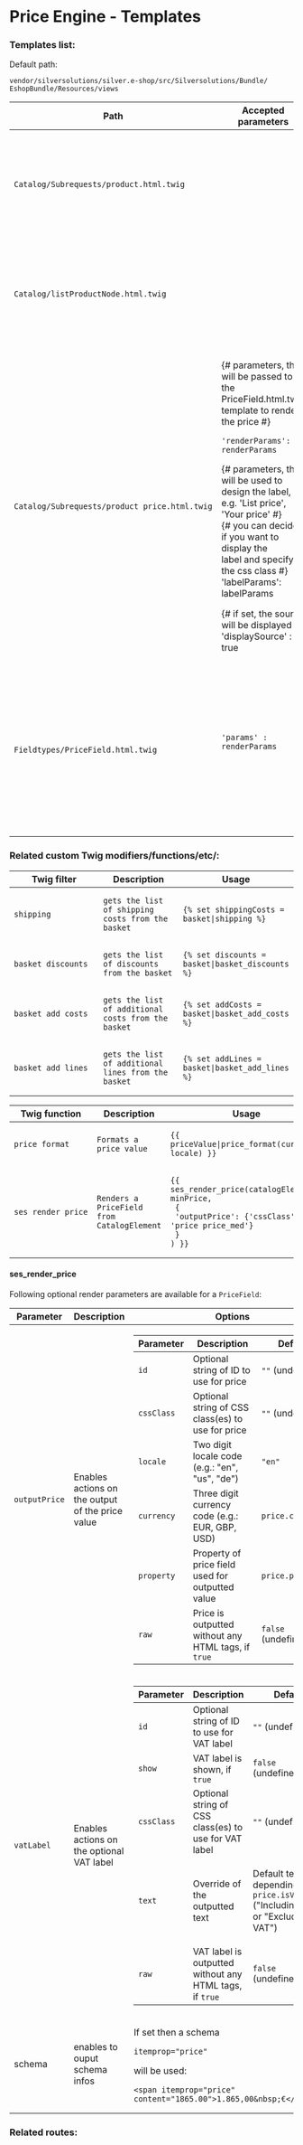 #  Price Engine - Templates 

### Templates list:

Default path:

    vendor/silversolutions/silver.e-shop/src/Silversolutions/Bundle/
    EshopBundle/Resources/views

<table>
<colgroup>
<col style="width: 25%" />
<col style="width: 25%" />
<col style="width: 25%" />
<col style="width: 25%" />
</colgroup>
<thead>
<tr class="header">
<th>Path</th>
<th>Accepted parameters</th>
<th>How to set the parameters</th>
<th>Description</th>
</tr>
</thead>
<tbody>
<tr>
<td><pre><code>Catalog/Subrequests/product.html.twig</code></pre></td>
<td> </td>
<td><pre><code> </code></pre></td>
<td><ul>
<li>used on product detail page</li>
</ul>
<p>defines the parameters for price rendering and includes the <em>product_price.html.twig</em> template</p></td>
</tr>
<tr>
<td><pre><code>Catalog/listProductNode.html.twig</code></pre></td>
<td> </td>
<td><p>Example: VariantProductNode</p>
<p><img src="attachments/23560289/23563826.png" class="confluence-embedded-image" /></p></td>
<td><ul>
<li>used on product list page</li>
</ul>
<p>defines the parameters for price rendering and includes the <em>product_price.html.twig</em> template</p></td>
</tr>
<tr>
<td><pre><code>Catalog/Subrequests/product_price.html.twig</code></pre></td>
<td><p>{# parameters, that will be passed to the<br />
PriceField.html.twig  template to render the price #} </p>
<pre><code>&#39;renderParams&#39;: renderParams</code></pre>
<p>{# parameters, that will be used to design the label,<br />
e.g. 'List price', 'Your price' #} <br />
{# you can decide if you want to display the<br />
label and specify the css class #}<br />
'labelParams': labelParams <br />
</p>
<p>{# if set, the source will be displayed #}<br />
'displaySource' : true</p></td>
<td><pre><code>{% set labelParams = {
 &#39;priceRange&#39; : {
 &#39;cssClass&#39;: &#39;right_align block&#39;,
 &#39;show&#39;: true
 },
 &#39;customerPrice&#39;: {
 &#39;show&#39;: true
 },
 &#39;listPrice&#39;: {
 &#39;show&#39;: true
 }
 }
%}</code></pre></td>
<td><p>common template to render the price, display a label about the price type (e.g. 'list price') and display the price source (e.g. ERP)</p>
<p>includes <em>PriceField.html.twig</em> to render the price</p></td>
</tr>
<tr>
<td><pre><code>Fieldtypes/PriceField.html.twig</code></pre></td>
<td><pre><code>&#39;params&#39; : renderParams</code></pre>
<pre><code> </code></pre></td>
<td><pre><code>{% set renderParams = {
 &#39;outputPrice&#39;: {
 &#39;cssClass&#39;: &#39;price price_med&#39;,
 &#39;property&#39;: priceProperty
 },
 &#39;vatLabel&#39;: {
 &#39;cssClass&#39;: &#39;price&#39;,
 &#39;show&#39;: true,
 &#39;text&#39;: priceLabel
 }
 }
%}</code></pre></td>
<td>renders the given price from catalog element, see <a href="#PriceEngine-Templates-ses_render_price">ses_render_price</a></td>
</tr>
</tbody>
</table>

### Related custom Twig modifiers/functions/etc/:

<table>
<colgroup>
<col style="width: 33%" />
<col style="width: 33%" />
<col style="width: 33%" />
</colgroup>
<thead>
<tr class="header">
<th>Twig filter</th>
<th>Description</th>
<th>Usage</th>
</tr>
</thead>
<tbody>
<tr>
<td><pre><code>shipping</code></pre></td>
<td><pre><code>gets the list of shipping costs from the basket</code></pre></td>
<td><pre><code>{% set shippingCosts = basket|shipping %}</code></pre></td>
</tr>
<tr>
<td><pre><code>basket_discounts</code></pre></td>
<td><pre><code>gets the list of discounts from the basket</code></pre></td>
<td><pre><code>{% set discounts = basket|basket_discounts %}</code></pre></td>
</tr>
<tr>
<td><pre><code>basket_add_costs</code></pre></td>
<td><pre><code>gets the list of additional costs from the basket</code></pre></td>
<td><pre><code>{% set addCosts = basket|basket_add_costs %}</code></pre></td>
</tr>
<tr>
<td><pre><code>basket_add_lines</code></pre></td>
<td><pre><code>gets the list of additional lines from the basket</code></pre></td>
<td><pre><code>{% set addLines = basket|basket_add_lines %}</code></pre></td>
</tr>
</tbody>
</table>

<table>
<colgroup>
<col style="width: 33%" />
<col style="width: 33%" />
<col style="width: 33%" />
</colgroup>
<thead>
<tr class="header">
<th>Twig function</th>
<th>Description</th>
<th>Usage</th>
</tr>
</thead>
<tbody>
<tr>
<td><pre><code>price_format</code></pre></td>
<td><pre><code>Formats a price value</code></pre></td>
<td><pre><code>{{ priceValue|price_format(currency, locale) }}</code></pre></td>
</tr>
<tr>
<td><pre><code>ses_render_price</code></pre></td>
<td><pre><code>Renders a PriceField from CatalogElement</code></pre></td>
<td><pre><code>{{ ses_render_price(catalogElement, minPrice,
 {
 &#39;outputPrice&#39;: {&#39;cssClass&#39;: &#39;price price_med&#39;}
 }
) }}</code></pre></td>
</tr>
</tbody>
</table>

#### <span id="PriceEngine-Templates-ses_render_price" class="confluence-anchor-link">ses\_render\_price

Following optional render parameters are available for a `PriceField`:

<table>
<thead>
<tr class="header">
<th>Parameter</th>
<th>Description</th>
<th>Options</th>
</tr>
</thead>
<tbody>
<tr>
<td><code>outputPrice</code></td>
<td>Enables actions on the output of the price value</td>
<td>
<table>
<thead>
<tr class="header">
<th>Parameter</th>
<th>Description</th>
<th>Default</th>
</tr>
</thead>
<tbody>
<tr>
<td><code>id</code></td>
<td>Optional string of ID to use for price</td>
<td><code>""</code> (undefined)</td>
</tr>
<tr>
<td><code>cssClass</code></td>
<td>Optional string of CSS class(es) to use for price</td>
<td><code>""</code> (undefined)</td>
</tr>
<tr>
<td><code>locale</code></td>
<td>Two digit locale code (e.g.: "en", "us", "de")</td>
<td><code>"en"</code></td>
</tr>
<tr>
<td><code>currency</code></td>
<td>Three digit currency code (e.g.: EUR, GBP, USD)</td>
<td><code>price.currency</code></td>
</tr>
<tr>
<td><code>property</code></td>
<td>Property of price field used for outputted value</td>
<td><code>price.price</code></td>
</tr>
<tr>
<td><code>raw</code></td>
<td>Price is outputted without any HTML tags, if <code>true</code></td>
<td><code>false</code> (undefined)</td>
</tr>
</tbody>
</table>
</td>
</tr>
<tr>
<td><code>vatLabel</code></td>
<td>Enables actions on the optional VAT label</td>
<td>
<table>
<thead>
<tr class="header">
<th>Parameter</th>
<th>Description</th>
<th>Default</th>
</tr>
</thead>
<tbody>
<tr>
<td><code>id</code></td>
<td>Optional string of ID to use for VAT label</td>
<td><code>""</code> (undefined)</td>
</tr>
<tr>
<td><code>show</code></td>
<td>VAT label is shown, if <code>true</code></td>
<td><code>false</code> (undefined)</td>
</tr>
<tr>
<td><code>cssClass</code></td>
<td>Optional string of CSS class(es) to use for VAT label</td>
<td><code>""</code> (undefined)</td>
</tr>
<tr>
<td><code>text</code></td>
<td>Override of the outputted text</td>
<td><p>Default text depending on <code>price.isVatPrice</code> ("Including VAT" or "Excluding VAT")</p></td>
</tr>
<tr>
<td><code>raw</code></td>
<td>VAT label is outputted without any HTML tags, if <code>true</code></td>
<td><code>false</code> (undefined)</td>
</tr>
</tbody>
</table>
</td>
</tr>
<tr>
<td>schema</td>
<td>enables to ouput schema infos</td>
<td><div class="content-wrapper">
<p>If set then a schema</p>
<pre><code>itemprop=&quot;price&quot; </code></pre>
<p>will be used:</p>
<pre class="" data-syntaxhighlighter-params="brush: java; gutter: false; theme: Confluence" data-theme="Confluence"><code>&lt;span itemprop=&quot;price&quot; content=&quot;1865.00&quot;&gt;1.865,00&amp;nbsp;€&lt;/span&gt;</code></pre>
</td>
</tr>
</tbody>
</table>

### Related routes:
